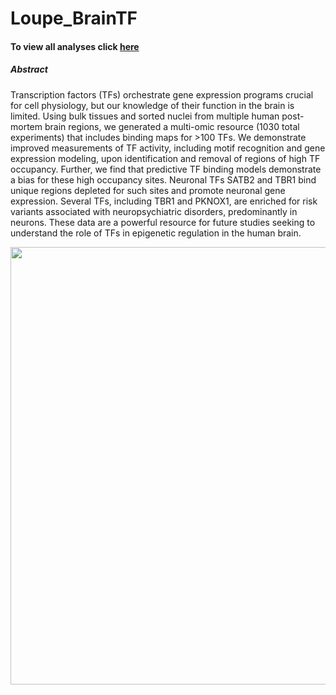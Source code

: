 # Loupe_BrainTF

#### To view all analyses click [here](https://aanderson54.github.io/Loupe_BrainTF/)




##### Abstract
Transcription factors (TFs) orchestrate gene expression programs crucial for cell physiology, but our knowledge of their function in the brain is limited. Using bulk tissues and sorted nuclei from multiple human post-mortem brain regions, we generated a multi-omic resource (1030 total experiments) that includes binding maps for >100 TFs. We demonstrate improved measurements of TF activity, including motif recognition and gene expression modeling, upon identification and removal of regions of high TF occupancy. Further, we find that predictive TF binding models demonstrate a bias for these high occupancy sites. Neuronal TFs SATB2 and TBR1 bind unique regions depleted for such sites and promote neuronal gene expression. Several TFs, including TBR1 and PKNOX1, are enriched for risk variants associated with neuropsychiatric disorders, predominantly in neurons. These data are a powerful resource for future studies seeking to understand the role of TFs in epigenetic regulation in the human brain.


<img src="https://github.com/aanderson54/Loupe_BrainTF/blob/main/images/Figure1.png" width="700" />

